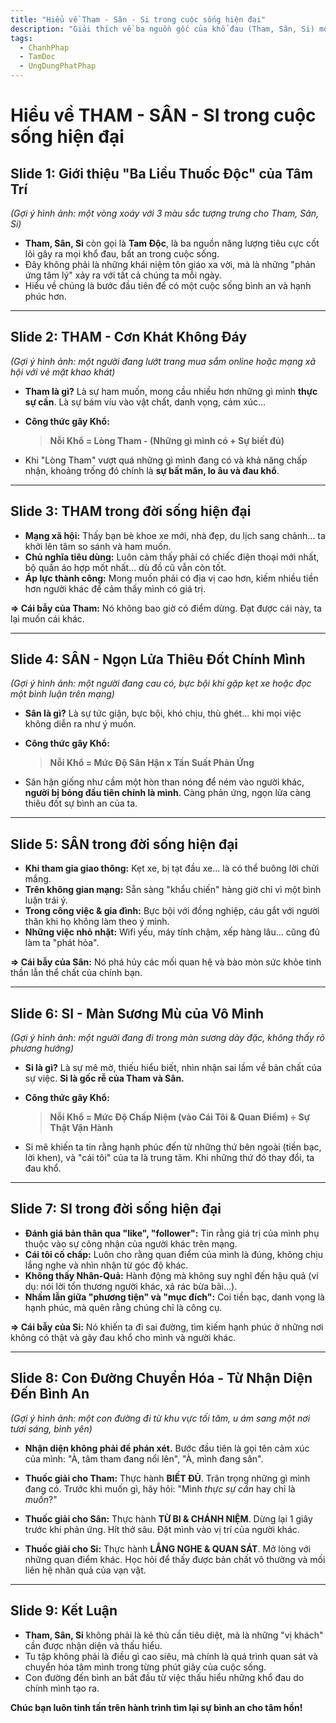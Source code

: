 ```yaml
---
title: "Hiểu về Tham - Sân - Si trong cuộc sống hiện đại"
description: "Giải thích về ba nguồn gốc của khổ đau (Tham, Sân, Si) một cách đơn giản, gần gũi và các phương pháp nhận diện, chuyển hóa trong đời sống hàng ngày."
tags:
  - ChanhPhap
  - TamDoc
  - UngDungPhatPhap
---
```


# Hiểu về THAM - SÂN - SI trong cuộc sống hiện đại

## Slide 1: Giới thiệu "Ba Liều Thuốc Độc" của Tâm Trí


*(Gợi ý hình ảnh: một vòng xoáy với 3 màu sắc tượng trưng cho Tham, Sân, Si)*

- **Tham, Sân, Si** còn gọi là **Tam Độc**, là ba nguồn năng lượng tiêu cực cốt lõi gây ra mọi khổ đau, bất an trong cuộc sống.
- Đây không phải là những khái niệm tôn giáo xa vời, mà là những "phản ứng tâm lý" xảy ra với tất cả chúng ta mỗi ngày.
- Hiểu về chúng là bước đầu tiên để có một cuộc sống bình an và hạnh phúc hơn.

---

## Slide 2: THAM - Cơn Khát Không Đáy


*(Gợi ý hình ảnh: một người đang lướt trang mua sắm online hoặc mạng xã hội với vẻ mặt khao khát)*

- **Tham là gì?** Là sự ham muốn, mong cầu nhiều hơn những gì mình **thực sự cần**. Là sự bám víu vào vật chất, danh vọng, cảm xúc...

- **Công thức gây Khổ:**
  > **Nỗi Khổ = Lòng Tham - (Những gì mình có + Sự biết đủ)**

- Khi "Lòng Tham" vượt quá những gì mình đang có và khả năng chấp nhận, khoảng trống đó chính là **sự bất mãn, lo âu và đau khổ**.

---

## Slide 3: THAM trong đời sống hiện đại

- **Mạng xã hội:** Thấy bạn bè khoe xe mới, nhà đẹp, du lịch sang chảnh... ta khởi lên tâm so sánh và ham muốn.
- **Chủ nghĩa tiêu dùng:** Luôn cảm thấy phải có chiếc điện thoại mới nhất, bộ quần áo hợp mốt nhất... dù đồ cũ vẫn còn tốt.
- **Áp lực thành công:** Mong muốn phải có địa vị cao hơn, kiếm nhiều tiền hơn người khác để cảm thấy mình có giá trị.

**=> Cái bẫy của Tham:** Nó không bao giờ có điểm dừng. Đạt được cái này, ta lại muốn cái khác.

---

## Slide 4: SÂN - Ngọn Lửa Thiêu Đốt Chính Mình


*(Gợi ý hình ảnh: một người đang cau có, bực bội khi gặp kẹt xe hoặc đọc một bình luận trên mạng)*

- **Sân là gì?** Là sự tức giận, bực bội, khó chịu, thù ghét... khi mọi việc không diễn ra như ý muốn.

- **Công thức gây Khổ:**
  > **Nỗi Khổ = Mức Độ Sân Hận x Tần Suất Phản Ứng**

- Sân hận giống như cầm một hòn than nóng để ném vào người khác, **người bị bỏng đầu tiên chính là mình**. Càng phản ứng, ngọn lửa càng thiêu đốt sự bình an của ta.

---

## Slide 5: SÂN trong đời sống hiện đại

- **Khi tham gia giao thông:** Kẹt xe, bị tạt đầu xe... là có thể buông lời chửi mắng.
- **Trên không gian mạng:** Sẵn sàng "khẩu chiến" hàng giờ chỉ vì một bình luận trái ý.
- **Trong công việc & gia đình:** Bực bội với đồng nghiệp, cáu gắt với người thân khi họ không làm theo ý mình.
- **Những việc nhỏ nhặt:** Wifi yếu, máy tính chậm, xếp hàng lâu... cũng đủ làm ta "phát hỏa".

**=> Cái bẫy của Sân:** Nó phá hủy các mối quan hệ và bào mòn sức khỏe tinh thần lẫn thể chất của chính bạn.

---

## Slide 6: SI - Màn Sương Mù của Vô Minh


*(Gợi ý hình ảnh: một người đang đi trong màn sương dày đặc, không thấy rõ phương hướng)*

- **Si là gì?** Là sự mê mờ, thiếu hiểu biết, nhìn nhận sai lầm về bản chất của sự việc. **Si là gốc rễ của Tham và Sân.**

- **Công thức gây Khổ:**
  > **Nỗi Khổ = Mức Độ Chấp Niệm (vào Cái Tôi & Quan Điểm) ÷ Sự Thật Vận Hành**

- Si mê khiến ta tin rằng hạnh phúc đến từ những thứ bên ngoài (tiền bạc, lời khen), và "cái tôi" của ta là trung tâm. Khi những thứ đó thay đổi, ta đau khổ.

---

## Slide 7: SI trong đời sống hiện đại

- **Đánh giá bản thân qua "like", "follower":** Tin rằng giá trị của mình phụ thuộc vào sự công nhận của người khác trên mạng.
- **Cái tôi cố chấp:** Luôn cho rằng quan điểm của mình là đúng, không chịu lắng nghe và nhìn nhận từ góc độ khác.
- **Không thấy Nhân-Quả:** Hành động mà không suy nghĩ đến hậu quả (ví dụ: nói lời tổn thương người khác, xả rác bừa bãi...).
- **Nhầm lẫn giữa "phương tiện" và "mục đích":** Coi tiền bạc, danh vọng là hạnh phúc, mà quên rằng chúng chỉ là công cụ.

**=> Cái bẫy của Si:** Nó khiến ta đi sai đường, tìm kiếm hạnh phúc ở những nơi không có thật và gây đau khổ cho mình và người khác.

---

## Slide 8: Con Đường Chuyển Hóa - Từ Nhận Diện Đến Bình An


*(Gợi ý hình ảnh: một con đường đi từ khu vực tối tăm, u ám sang một nơi tươi sáng, bình yên)*

- **Nhận diện không phải để phán xét.** Bước đầu tiên là gọi tên cảm xúc của mình: "À, tâm tham đang nổi lên", "À, mình đang sân".

- **Thuốc giải cho Tham:** Thực hành **BIẾT ĐỦ**. Trân trọng những gì mình đang có. Trước khi muốn gì, hãy hỏi: "Mình *thực sự cần* hay chỉ là *muốn*?"

- **Thuốc giải cho Sân:** Thực hành **TỪ BI & CHÁNH NIỆM**. Dừng lại 1 giây trước khi phản ứng. Hít thở sâu. Đặt mình vào vị trí của người khác.

- **Thuốc giải cho Si:** Thực hành **LẮNG NGHE & QUAN SÁT**. Mở lòng với những quan điểm khác. Học hỏi để thấy được bản chất vô thường và mối liên hệ nhân quả của vạn vật.

---

## Slide 9: Kết Luận

- **Tham, Sân, Si** không phải là kẻ thù cần tiêu diệt, mà là những "vị khách" cần được nhận diện và thấu hiểu.
- Tu tập không phải là điều gì cao siêu, mà chính là quá trình quan sát và chuyển hóa tâm mình trong từng phút giây của cuộc sống.
- Con đường đến bình an bắt đầu từ việc thấu hiểu những khổ đau do chính mình tạo ra.

**Chúc bạn luôn tinh tấn trên hành trình tìm lại sự bình an cho tâm hồn!**
